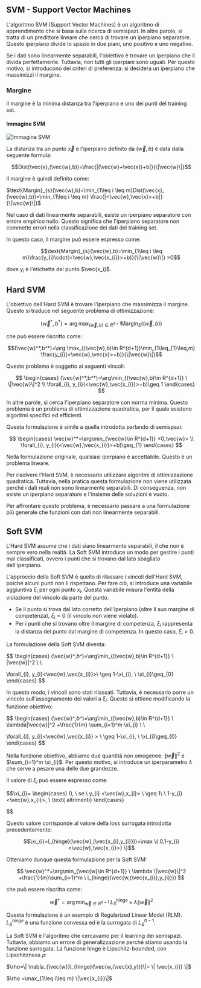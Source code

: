 ## SVM - Support Vector Machines

L'algoritmo SVM (Support Vector Machines) è un algoritmo di apprendimento che si basa sulla ricerca di semispazi. In altre parole, si tratta di un predittore lineare che cerca di trovare un iperpiano separatore. Questo iperpiano divide lo spazio in due piani, uno positivo e uno negativo.

Se i dati sono linearmente separabili, l'obiettivo è trovare un iperpiano che li divida perfettamente. Tuttavia, non tutti gli iperpiani sono uguali. Per questo motivo, si introducono dei criteri di preferenza: si desidera un iperpiano che massimizzi il margine.

### Margine

Il margine è la minima distanza tra l'iperpiano e uno dei punti del training set.

#### Immagine SVM

![Immagine SVM](immagine_svm.png)

La distanza tra un punto $\vec{x}$ e l'iperpiano definito da $(\vec{w}, b)$ è data dalla seguente formula:

$$Dist(\vec{x},(\vec{w},b))=\frac{|(\vec{w}+\vec{x})+b|}{\|\vec{w}\|}$$

Il margine è quindi definito come:

$\text{Margin}_{s}(\vec{w},b)=\min_{1\leq i \leq m}Dist(\vec{x},(\vec{w},b))=\min_{1\leq i \leq m} \frac{|<\vec{w},\vec{x}>+b|}{\|\vec{w}\|}$

Nel caso di dati linearmente separabili, esiste un iperpiano separatore con errore empirico nullo. Questo significa che l'iperpiano separatore non commette errori nella classificazione dei dati del training set.

In questo caso, il margine può essere espresso come:

$$\text{Margin}_{s}(\vec{w},b)=\min_{1\leq i \leq m}\frac{y_{i}\cdot(<\vec{w},\vec{x_{i}}>+b)}{\|\vec{w}\|} >0$$

dove $y_i$ è l'etichetta del punto $\vec{x_i}$.

## Hard SVM

L'obiettivo dell'Hard SVM è trovare l'iperpiano che massimizza il margine. Questo si traduce nel seguente problema di ottimizzazione:

$$(\vec{w}^*,b^*)=\arg \max_{(\vec{w},b)\in R^{d+1}}\text{Margin}_{S}((\vec{w},b))$$

che può essere riscritto come:

$$(\vec{w}^*,b^*)=\arg \max_{(\vec{w},b)\in R^{d+1}}\min_{1\leq_{1}\leq,m} \frac{y_{i}(<\vec{w},\vec{x}>+b)}{\|\vec{w}\|}$$

Questo problema è soggetto ai seguenti vincoli:

$$
\begin{cases} 
(\vec{w}^*,b^*)=\arg\min_{(\vec{w},b)\in R^{d+1}} \ \|\vec{w}\|^2   \\
\forall_{i}, y_{i}(<\vec{w},\vec{x_{i}}>+b)\geq 1
\end{cases}
$$

In altre parole, si cerca l'iperpiano separatore con norma minima. Questo problema è un problema di ottimizzazione quadratica, per il quale esistono algoritmi specifici ed efficienti.

Questa formulazione è simile a quella introdotta parlando di semispazi:

$$
\begin{cases}
\vec{w}^*=\arg\min_{\vec{w}\in R^{d+1}} <0,\vec{w}> \\
\forall_{i}, y_{i}(<\vec{w},\vec{x_{i}}>+b)\geq_{1}
\end{cases}
$$

Nella formulazione originale, qualsiasi iperpiano è accettabile. Questo è un problema lineare.

Per risolvere l'Hard SVM, è necessario utilizzare algoritmi di ottimizzazione quadratica. Tuttavia, nella pratica questa formulazione non viene utilizzata perché i dati reali non sono linearmente separabili. Di conseguenza, non esiste un iperpiano separatore e l'insieme delle soluzioni è vuoto.

Per affrontare questo problema, è necessario passare a una formulazione più generale che funzioni con dati non linearmente separabili.


## Soft SVM

L'Hard SVM assume che i dati siano linearmente separabili, il che non è sempre vero nella realtà. La Soft SVM introduce un modo per gestire i punti mal classificati, ovvero i punti che si trovano dal lato sbagliato dell'iperpiano.

L'approccio della Soft SVM è quello di rilassare i vincoli dell'Hard SVM, poiché alcuni punti non li rispettano. Per fare ciò, si introduce una variabile aggiuntiva $\xi_i$ per ogni punto $x_i$. Questa variabile misura l'entità della violazione del vincolo da parte del punto.

* Se il punto si trova dal lato corretto dell'iperpiano (oltre il suo margine di competenza), $\xi_i = 0$ (il vincolo non viene violato).
* Per i punti che si trovano oltre il margine di competenza, $\xi_i$ rappresenta la distanza del punto dal margine di competenza. In questo caso, $\xi_i > 0$.

La formulazione della Soft SVM diventa:

$$
\begin{cases} 
(\vec{w}^*,b^*)=\arg\min_{(\vec{w},b)\in R^{d+1}} \ \|\vec{w}\|^2   \\ \\

\forall_{i}, y_{i}<\vec{w},\vec{x_{i}}>\ \geq 1-\xi_{i}, \ \xi_{i}\geq_{0}
\end{cases}
$$

In questo modo, i vincoli sono stati rilassati. Tuttavia, è necessario porre un vincolo sull'assegnamento dei valori a $\xi_i$. Questo si ottiene modificando la funzione obiettivo:

$$
\begin{cases} 
(\vec{w}^*,b^*)=\arg\min_{(\vec{w},b)\in R^{d+1}} \ \lambda\|\vec{w}\|^2 +\frac{1}{m} \sum_{i=1}^m \xi_{i}   \\ \\

\forall_{i}, y_{i}<\vec{w},\vec{x_{i}} > \ \geq 1-\xi_{i}, \ \xi_{i}\geq_{0}
\end{cases}
$$

Nella funzione obiettivo, abbiamo due quantità non omogenee: $\|\vec{w}\|^2$ e $\sum_{i=1}^m \xi_{i}$. Per questo motivo, si introduce un iperparametro $\lambda$ che serve a pesare una delle due grandezze.

Il valore di $\xi_i$ può essere espresso come:

$$\xi_{i}=
\begin{cases}
0, \  se \ y_{i}  <\vec{w},x_{i}> \ \geq 1\\
 \\
1-y_{i}<\vec{w},x_{i}>, \ \text{ altrimenti}
\end{cases}

$$

Questo valore corrisponde al valore della loss surrogata introdotta precedentemente:

$$\xi_{i}=l_{hinge}(\vec{w},(\vec{x_{i},y_{i}}))=\max \{ 0,1-y_{i}<\vec{w},\vec{x_{i}>} \}$$

Otteniamo dunque questa formulazione per la Soft SVM:

$$
\vec{w}^*=\arg\min_{\vec{w}\in R^{d+1}} \ \lambda \|\vec{w}\|^2 +\frac{1}{m}\sum_{i=1}^m \ l_{hinge}(\vec{w,(\vec{x_{i}},y_{i})})
$$

che può essere riscritta come:

$$
\vec{w}^*=\arg\min_{\vec{w}\in R^{d+1}} \ L_{S}^{\text{hinge}}+ \lambda \|\vec{w}\|^2 
$$

Questa formulazione è un esempio di Regularized Linear Model (RLM). $L_S^{hinge}$ è una funzione convessa ed è la surrogata di $L_S^{0-1}$.

La Soft SVM è l'algoritmo che cercavamo per il learning dei semispazi. Tuttavia, abbiamo un errore di generalizzazione perché stiamo usando la funzione surrogata. La funzione hinge è Lipschitz-bounded, con Lipschitzness $\rho$:

$\rho=\| \nabla_{\vec{w}}l_{hinge}(\vec{w,(\vec{x},y)})\|= \| \vec{x_{i}}   \|$

$\rho =\max_{1\leq i\leq m} \|\vec{x_{i}}\|$


